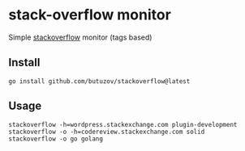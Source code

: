 # stack-overflow monitor

Simple [stackoverflow](https://stackoverflow.com/) monitor (tags based)

## Install

```
go install github.com/butuzov/stackoverflow@latest
```


## Usage

```
stackoverflow -h=wordpress.stackexchange.com plugin-development
stackoverflow -o -h=codereview.stackexchange.com solid
stackoverflow -o go golang
```
